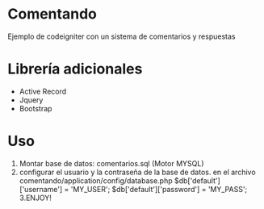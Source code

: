 Comentando
===========
Ejemplo de codeigniter con un sistema de comentarios y respuestas

Librería adicionales
===========
* Active Record
* Jquery
* Bootstrap 

Uso
==========
1. Montar base de datos: comentarios.sql (Motor MYSQL)
2. configurar el usuario y la contraseña de la base de datos.
   en el archivo comentando/application/config/database.php
    $db['default']['username'] = 'MY_USER';
    $db['default']['password'] = 'MY_PASS';
3.ENJOY!
